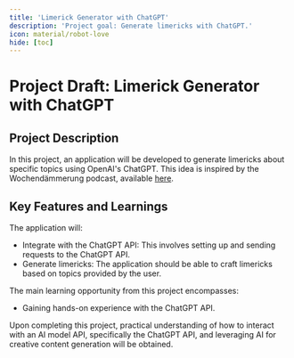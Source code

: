 ```yaml
---
title: 'Limerick Generator with ChatGPT'
description: 'Project goal: Generate limericks with ChatGPT.'
icon: material/robot-love
hide: [toc]
---
```


# Project Draft: Limerick Generator with ChatGPT

## Project Description

In this project, an application will be developed to generate limericks about specific topics using OpenAI's ChatGPT. This idea is inspired
by the Wochendämmerung podcast, available [here](https://wochendaemmerung.de).

## Key Features and Learnings

The application will:

- Integrate with the ChatGPT API: This involves setting up and sending requests to the ChatGPT API.
- Generate limericks: The application should be able to craft limericks based on topics provided by the user.

The main learning opportunity from this project encompasses:

- Gaining hands-on experience with the ChatGPT API.

Upon completing this project, practical understanding of how to interact with an AI model API, specifically the ChatGPT API, and leveraging
AI for creative content generation will be obtained.

